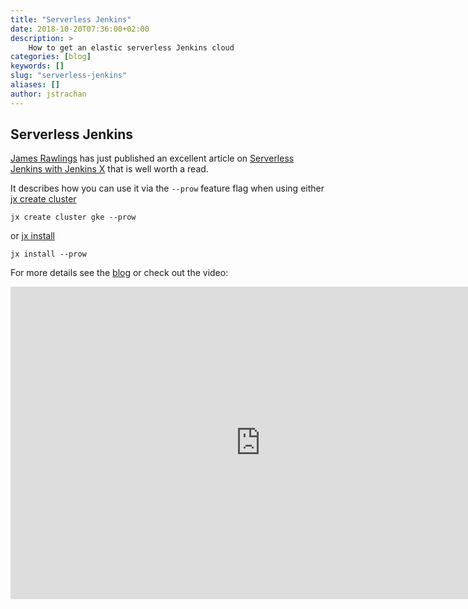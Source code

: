 ```yaml
---
title: "Serverless Jenkins"
date: 2018-10-20T07:36:00+02:00
description: >
    How to get an elastic serverless Jenkins cloud
categories: [blog]
keywords: []
slug: "serverless-jenkins"
aliases: []
author: jstrachan
---
```


## Serverless Jenkins

[James Rawlings](https://medium.com/@jdrawlings/) has just published an excellent article on [Serverless Jenkins with Jenkins X](https://medium.com/@jdrawlings/serverless-jenkins-with-jenkins-x-9134cbfe6870) that is well worth a read.

It describes how you can use it via the `--prow` feature flag when using either [jx create cluster](/commands/jx_create_cluster/)

    jx create cluster gke --prow

or [jx install](/commands/deprecation/)

    jx install --prow 

For more details see the [blog](https://medium.com/@jdrawlings/serverless-jenkins-with-jenkins-x-9134cbfe6870) or check out the video:

<iframe width="800" height="500" src="https://www.youtube.com/embed/DmhDvr8fExA" frameborder="0" allow="autoplay; encrypted-media" allowfullscreen></iframe>
